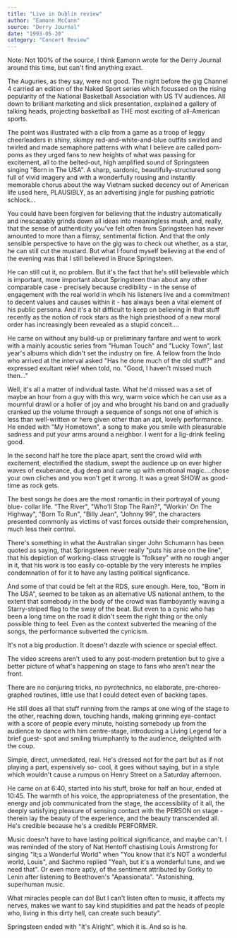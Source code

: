 ```yaml
---
title: "Live in Dublin review"
author: "Eamonn McCann"
source: "Derry Journal"
date: "1993-05-20"
category: "Concert Review"
---
```


Note: Not 100% of the source, I think Eamonn wrote for the Derry Journal around this time, but can't find anything exact.

The Auguries, as they say, were not good. The night before the gig Channel 4 carried an edition of the Naked Sport series which focussed on the rising popularity of the National Basketball Association with US TV audiences. All down to brilliant marketing and slick presentation, explained a gallery of talking heads, projecting basketball as THE most exciting of all-American sports.

The point was illustrated with a clip from a game as a troop of leggy cheerleaders in shiny, skimpy red-and-white-and-blue outfits swirled and twirled and made semaphore patterns with what I believe are called pom-poms as they urged fans to new heights of what was passing for excitement, all to the belted-out, high amplified sound of Springsteen singing "Born in The USA". A sharp, sardonic, beautifully-structured song full of vivid imagery and with a wonderfully rousing and instantly memorable chorus about the way Vietnam sucked decency out of American life used here, PLAUSIBLY, as an advertising jingle for pushing patriotic schlock...

You could have been forgiven for believing that the industry automatically and inescapably grinds down all ideas into meaningless mush, and, really, that the sense of authenticity you've felt often from Springsteen has never amounted to more than a flimsy, sentimental fiction. And that the only sensible perspective to have on the gig was to check out whether, as a star, he can still cut the mustard. But what I found myself believing at the end of the evening was that I still believed in Bruce Springsteen.

He can still cut it, no problem. But it's the fact that he's still believable which is important, more important about Springsteen than about any other comparable case - precisely because credibility - in the sense of engagement with the real world in whcih his listeners live and a commitment to decent values and causes within it - has always been a vital element of his public persona. And it's a bit difficult to keep on believing in that stuff recently as the notion of rock stars as the high priesthood of a new moral order has increasingly been revealed as a stupid conceit....

He came on without any build-up or preliminary fanfare and went to work with a mainly acoustic series from "Human Touch" and "Lucky Town", last year's albums which didn't set the industry on fire. A fellow from the Indo who arrived at the interval asked "Has he done much of the old stuff?" and expressed exultant relief when told, no. "Good, I haven't missed much then..."

Well, it's all a matter of individual taste. What he'd missed was a set of maybe an hour from a guy with this wry, warm voice which he can use as a mournful drawl or a holler of joy and who brought his band on and gradually cranked up the volume through a sequence of songs not one of which is less than well-written or here given other than an apt, lovely performance. He ended with "My Hometown", a song to make you smile with pleasurable sadness and put your arms around a neighbor. I went for a lig-drink feeling good.

In the second half he tore the place apart, sent the crowd wild with excitement, electrified the stadium, swept the audience up on ever higher waves of exuberance, dug deep and came up with emotional magic....chose your own cliches and you won't get it wrong. It was a great SHOW as good- time as rock gets.

The best songs he does are the most romantic in their portrayal of young blue- collar life. "The River", "Who'll Stop The Rain?", "Workin' On The Highway", "Born To Run", "Billy Jean", "Johnny 99", the characters presented commonly as victims of vast forces outside their comprehension, much less their control.

There's something in what the Australian singer John Schumann has been quoted as saying, that Springsteen never really "puts his arse on the line", that his depiction of working-class struggle is "folksey" with no rough anger in it, that his work is too easily co-optable by the very interests he implies condemnation of for it to have any lasting political signficance.

And some of that could be felt at the RDS, sure enough. Here, too, "Born in The USA", seemed to be taken as an alternative US national anthem, to the extent that somebody in the body of the crowd was flamboyantly waving a Starry-striped flag to the sway of the beat. But even to a cynic who has been a long time on the road it didn't seem the right thing or the only possible thing to feel. Even as the context subverted the meaning of the songs, the performance subverted the cynicism.

It's not a big production. It doesn't dazzle with science or special effect.

The video screens aren't used to any post-modern pretention but to give a better picture of what's happening on stage to fans who aren't near the front.

There are no conjuring tricks, no pyrotechnics, no elaborate, pre-choreo- graphed routines, little use that I could detect even of backing tapes.

He still does all that stuff running from the ramps at one wing of the stage to the other, reaching down, touching hands, making grinning eye-contact with a score of people every minute, hoisting somebody up from the audience to dance with him centre-stage, introducing a Living Legend for a brief guest- spot and smiling triumphantly to the audience, delighted with the coup.

Simple, direct, unmediated, real. He's dressed not for the part but as if not playing a part, expensively so- cool, it goes without saying, but in a style which wouldn't cause a rumpus on Henry Street on a Saturday afternoon.

He came on at 6:40, started into his stuff, broke for half an hour, ended at 10:45. The warmth of his voice, the appropriateness of the presentation, the energy and job communicated from the stage, the accessibility of it all, the deeply satisfying pleasure of sensing contact with the PERSON on stage - therein lay the beauty of the experience, and the beauty transcended all. He's credible because he's a credible PERFORMER.

Music doesn't have to have lasting political significance, and maybe can't. I was reminded of the story of Nat Hentoff chastising Louis Armstrong for singing "It;s a Wonderful World" when "You know that it's NOT a wonderful world, Louis", and Sachmo replied "Yeah, but it's a wonderful tune, and we need that". Or even more aptly, of the sentiment attributed by Gorky to Lenin after listening to Beethoven's "Apassionata". "Astonishing, superhuman music.

What miracles people can do! But I can't listen often to music, it affects my nerves, makes we want to say kind stupidities and pat the heads of people who, living in this dirty hell, can create such beauty".

Springsteen ended with "It's Alright", which it is. And so is he.